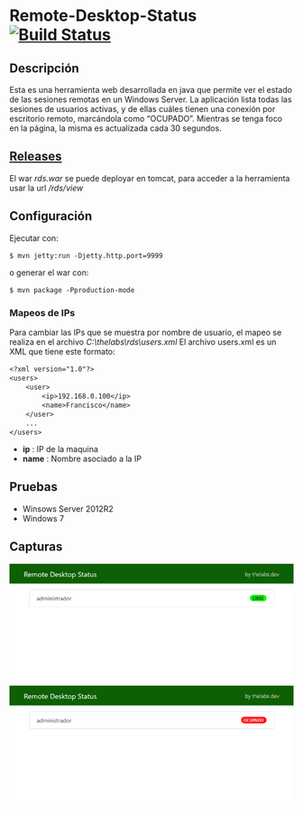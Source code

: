 # Remote-Desktop-Status [![Build Status](https://travis-ci.org/thelabs-dev/Remote-Desktop-Status.svg?branch=master)](https://travis-ci.org/thelabs-dev/Remote-Desktop-Status)

## Descripción
Esta es una herramienta web desarrollada en java que permite ver el estado de las sesiones remotas en un Windows Server.
La aplicación lista todas las sesiones de usuarios activas, y de ellas cuáles tienen una conexión por escritorio remoto, marcándola como “OCUPADO”.
Mientras se tenga foco en la página, la misma es actualizada cada 30 segundos.

## [Releases](https://github.com/thelabs-dev/Remote-Desktop-Status/releases)


El war _rds.war_ se puede deployar en tomcat, para acceder a la herramienta usar la url _/rds/view_

## Configuración
Ejecutar con:

    $ mvn jetty:run -Djetty.http.port=9999
  
o generar el war con:

    $ mvn package -Pproduction-mode

### Mapeos de IPs
Para cambiar las IPs que se muestra por nombre de usuario, el mapeo se realiza en el archivo _C:\thelabs\rds\users.xml_
El archivo users.xml es un XML que tiene este formato:

    <?xml version="1.0"?>
    <users>
        <user>
            <ip>192.168.0.100</ip>
            <name>Francisco</name>
        </user>
        ...
    </users>	

* **ip** : IP de la maquina
* **name** : Nombre asociado a la IP

## Pruebas
- Winsows Server 2012R2
- Windows 7


## Capturas
![alt text](https://raw.githubusercontent.com/thelabs-dev/Remote-Desktop-Status/master/readme/img_1.png)
![alt text](https://raw.githubusercontent.com/thelabs-dev/Remote-Desktop-Status/master/readme/img_2.png)
